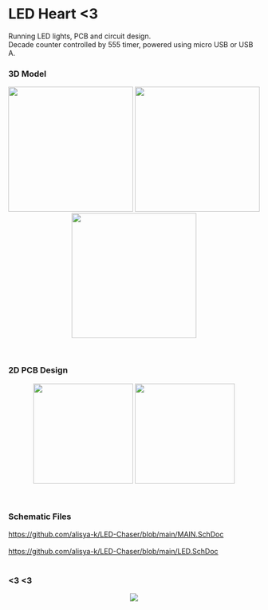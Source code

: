 # LED Heart <3
Running LED lights, PCB and circuit design.
<br/>
Decade counter controlled by 555 timer, powered using micro USB or USB A.
### 3D Model
<p align="center">
<img src="https://github.com/alisya-k/LED-Chaser/assets/56568411/508b29b5-c107-4bb9-8aa9-e6e988cbc42f" width="250px" />
<img src="https://github.com/alisya-k/LED-Chaser/assets/56568411/88514868-a664-4aa2-a339-87e52541944e" width="250px" />
<img src="https://github.com/alisya-k/LED-Chaser/assets/56568411/352a31a3-8777-42f8-bc29-7e89445b08a1" width="250px" />
</p>
<br />

### 2D PCB Design
<p align="center">
<img src="https://github.com/alisya-k/LED-Chaser/assets/56568411/0d2d1b0d-1473-49f8-9185-7825d1d7c192" width="200px" />
<img src="https://github.com/alisya-k/LED-Chaser/assets/56568411/c8c3cfeb-7f26-44fb-8c19-30dfad0f5acf" width="200px" />
</p>
<br />

### Schematic Files
https://github.com/alisya-k/LED-Chaser/blob/main/MAIN.SchDoc
<br /><br />
https://github.com/alisya-k/LED-Chaser/blob/main/LED.SchDoc
<br /><br />

### <3 <3

<p align="center">
  <img src="https://github.com/alisya-k/LED-Chaser/blob/main/lights.gif" />
</p>


